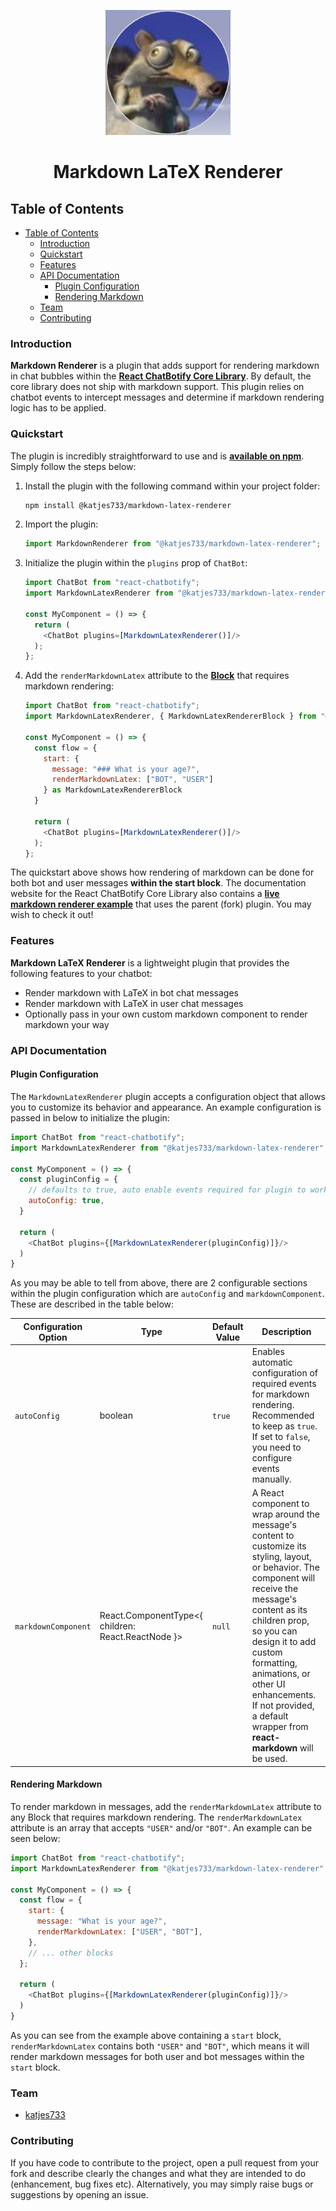 <p align="center">
  <img width="200px" src="https://raw.githubusercontent.com/katjes733/markdown-latex-renderer/main/src/assets/logo.png" />
  <h1 align="center">Markdown LaTeX Renderer</h1>
</p>

## Table of Contents

- [Table of Contents](#table-of-contents)
  - [Introduction](#introduction)
  - [Quickstart](#quickstart)
  - [Features](#features)
  - [API Documentation](#api-documentation)
    - [Plugin Configuration](#plugin-configuration)
    - [Rendering Markdown](#rendering-markdown)
  - [Team](#team)
  - [Contributing](#contributing)

### Introduction

**Markdown Renderer** is a plugin that adds support for rendering markdown in chat bubbles within the [**React ChatBotify Core Library**](https://react-chatbotify.com). By default, the core library does not ship with markdown support. This plugin relies on chatbot events to intercept messages and determine if markdown rendering logic has to be applied.

### Quickstart

The plugin is incredibly straightforward to use and is [**available on npm**](https://www.npmjs.com/package/@katjes733/markdown-latex-renderer). Simply follow the steps below:

1. Install the plugin with the following command within your project folder:
   ```bash
   npm install @katjes733/markdown-latex-renderer
   ```

2. Import the plugin:
   ```javascript
   import MarkdownRenderer from "@katjes733/markdown-latex-renderer";
   ```

3. Initialize the plugin within the `plugins` prop of `ChatBot`:
   ```javascript
   import ChatBot from "react-chatbotify";
   import MarkdownLatexRenderer from "@katjes733/markdown-latex-renderer";

   const MyComponent = () => {
     return (
       <ChatBot plugins=[MarkdownLatexRenderer()]/>
     );
   };
   ```

4. Add the `renderMarkdownLatex` attribute to the [**Block**](https://react-chatbotify.com/docs/concepts/conversations#block) that requires markdown rendering:
   ```javascript
   import ChatBot from "react-chatbotify";
   import MarkdownLatexRenderer, { MarkdownLatexRendererBlock } from "@katjes733/markdown-latex-renderer";

   const MyComponent = () => {
     const flow = {
       start: {
         message: "### What is your age?",
         renderMarkdownLatex: ["BOT", "USER"]
       } as MarkdownLatexRendererBlock
     }

     return (
       <ChatBot plugins=[MarkdownLatexRenderer()]/>
     );
   };
   ```

The quickstart above shows how rendering of markdown can be done for both bot and user messages **within the start block**. The documentation website for the React ChatBotify Core Library also contains a [**live markdown renderer example**](https://react-chatbotify.com/docs/examples/markdown_render) that uses the parent (fork) plugin. You may wish to check it out!

### Features

**Markdown LaTeX Renderer** is a lightweight plugin that provides the following features to your chatbot:

* Render markdown with LaTeX in bot chat messages
* Render markdown with LaTeX in user chat messages
* Optionally pass in your own custom markdown component to render markdown your way

### API Documentation

#### Plugin Configuration

The `MarkdownLatexRenderer` plugin accepts a configuration object that allows you to customize its behavior and appearance. An example configuration is passed in below to initialize the plugin:

```javascript
import ChatBot from "react-chatbotify";
import MarkdownLatexRenderer from "@katjes733/markdown-latex-renderer";

const MyComponent = () => {
  const pluginConfig = {
    // defaults to true, auto enable events required for plugin to work
    autoConfig: true,
  }

  return (
    <ChatBot plugins={[MarkdownLatexRenderer(pluginConfig)]}/>
  )
}
```

As you may be able to tell from above, there are 2 configurable sections within the plugin configuration which are `autoConfig` and `markdownComponent`. These are described in the table below:

| Configuration Option         | Type     | Default Value                                                                                                                                                                                                                 | Description                                                                                                               |
|------------------------------|----------|-------------------------------------------------------------------------------------------------------------------------------------------------------------------------------------------------------------------------------|---------------------------------------------------------------------------------------------------------------------------|
| `autoConfig`                 | boolean  | `true`                                                                                                                                                                                                                        | Enables automatic configuration of required events for markdown rendering. Recommended to keep as `true`. If set to `false`, you need to configure events manually. |
| `markdownComponent`                 | React.ComponentType<{ children: React.ReactNode }>  | `null`                                                                                                                                                                                                                        | A React component to wrap around the message's content to customize its styling, layout, or behavior. The component will receive the message's content as its children prop, so you can design it to add custom formatting, animations, or other UI enhancements. If not provided, a default wrapper from **react-markdown** will be used. |

#### Rendering Markdown

To render markdown in messages, add the `renderMarkdownLatex` attribute to any Block that requires markdown rendering. The `renderMarkdownLatex` attribute is an array that accepts `"USER"` and/or `"BOT"`. An example can be seen below:

```javascript
import ChatBot from "react-chatbotify";
import MarkdownLatexRenderer from "@katjes733/markdown-latex-renderer";

const MyComponent = () => {
  const flow = {
    start: {
      message: "What is your age?",
      renderMarkdownLatex: ["USER", "BOT"],
    },
    // ... other blocks
  };

  return (
    <ChatBot plugins={[MarkdownLatexRenderer(pluginConfig)]}/>
  )
}
```

As you can see from the example above containing a `start` block, `renderMarkdownLatex` contains both `"USER"` and `"BOT"`, which means it will render markdown messages for both user and bot messages within the `start` block.

### Team

- [katjes733](https://github.com/katjes733)

### Contributing

If you have code to contribute to the project, open a pull request from your fork and describe clearly the changes and what they are intended to do (enhancement, bug fixes etc). 
Alternatively, you may simply raise bugs or suggestions by opening an issue.
